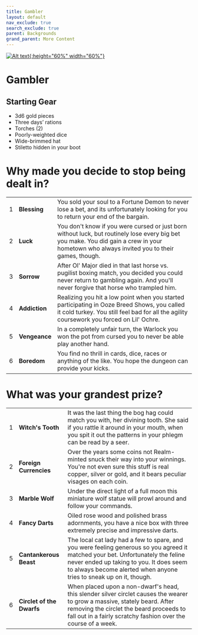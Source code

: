 ```yaml
---
title: Gambler
layout: default
nav_exclude: true
search_exclude: true
parent: Backgrounds
grand_parent: More Content
---
```


[![Alt text](/img/backgrounds/gambler.jpg "East of the Sun and West of the Moon, illustrated by Kay Nielsen"){:height="60%" width="60%"}](/img/backgrounds/gambler.jpg)

# Gambler

## Starting Gear

- 3d6 gold pieces
- Three days’ rations
- Torches (2)
- Poorly-weighted dice
- Wide-brimmed hat
- Stiletto hidden in your boot

# Why made you decide to stop being dealt in?

|      |      |      |
| ---- | ---- | ---- |
| 1    |**Blessing** | You sold your soul to a Fortune Demon to never lose a bet, and its unfortunately looking for you to return your end of the bargain. |
| 2    |**Luck** | You don't know if you were cursed or just born without luck, but routinely lose every big bet you make. You did gain a crew in your hometown who always invited you to their games, though. |
| 3    |**Sorrow** | After Ol' Major died in that last horse vs. pugilist boxing match, you decided you could never return to gambling again. And you'll never forgive that horse who trampled him. |
| 4    |**Addiction** | Realizing you hit a low point when you started participating in Ooze Breed Shows, you called it cold turkey. You still feel bad for all the agility coursework you forced on Lil' Ochre. |
| 5    |**Vengeance** | In a completely unfair turn, the Warlock you won the pot from cursed you to never be able play another hand. |
| 6    |**Boredom** | You find no thrill in cards, dice, races or anything of the like. You hope the dungeon can provide your kicks. |


# What was your grandest prize?

|      |      |      |
| ---- | ---- | ---- |
| 1    | **Witch's Tooth**         | It was the last thing the bog hag could match you with, her divining tooth. She said if you rattle it around in your mouth, when you spit it out the patterns in your phlegm can be read by a seer. |
| 2    |**Foreign Currencies** | Over the years some coins not Realm-minted snuck their way into your winnings. You're not even sure this stuff is real copper, silver or gold, and it bears peculiar visages on each coin. |
| 3    |**Marble Wolf** | Under the direct light of a full moon this miniature wolf statue will prowl around and follow your commands. |
| 4    |**Fancy Darts** | Oiled rose wood and polished brass adornments, you have a nice box with three extremely precise and impressive darts. |
| 5    |**Cantankerous Beast** | The local cat lady had a few to spare, and you were feeling generous so you agreed it matched your bet. Unfortunately the feline never ended up taking to you. It does seem to always become alerted when anyone tries to sneak up on it, though. |
| 6    |**Circlet of the Dwarfs** | When placed upon a non-dwarf's head, this slender silver circlet causes the wearer to grow a massive, stately beard. After removing the circlet the beard proceeds to fall out in a fairly scratchy fashion over the course of a week. |
